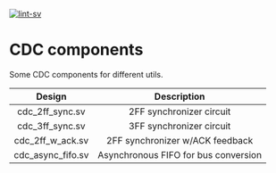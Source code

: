 [![lint-sv](https://github.com/aignacio/cdc_components/actions/workflows/lint_sv.yaml/badge.svg)](https://github.com/aignacio/cdc_components/actions/workflows/lint_sv.yaml)

# CDC components

Some CDC components for different utils.

|     **Design**    |            **Description**           |
|:-----------------:|:------------------------------------:|
|  cdc_2ff_sync.sv  |       2FF synchronizer circuit       |
|  cdc_3ff_sync.sv  |       3FF synchronizer circuit       |
|  cdc_2ff_w_ack.sv |    2FF synchronizer w/ACK feedback   |
| cdc_async_fifo.sv | Asynchronous FIFO for bus conversion |
